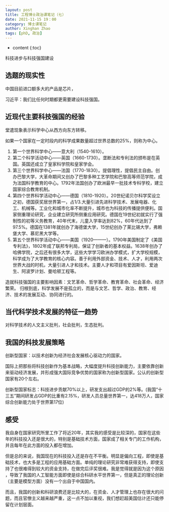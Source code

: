 ```yaml
---
layout: post
title: 工程博士政治课笔记（七）
date: 2021-11-15 19：00
category: 博士课笔记
author: Xinghan Zhao
tags: [phD, 政治]
---
```


* content
{:toc}

科技进步与科技强国建设






## 选题的现实性

中国目前进口额多大的产品是芯片，

习近平：我们比任何时期都更需要建设科技强国。

## 近现代主要科技强国的经验

堂遣现象表示科学中心从西方向东方转移。

如果一个国家在一定时段内的科学成果数量超过世界总数的25%，则称为中心。

1. 第一个世界科学中心——意大利（1540-1610）。
2. 第二个科学活动中心——英国（1660-1730）。垄断法和专利法的颁布是在英国。英国还成立了皇家科学院和皇家学会。
3. 第三个世界科学中心——法国（1770-1830）。提倡理性，提倡民主自由。创办巴黎大学，大革命期间又创办了巴黎多种工艺学院和巴黎高等师范学院，成为法国科学教育的中心。1792年法国创办了欧洲最早一批技术专科学校，建立国家综合教育机制。
4. 第四个世界科学活动中心——德国（1810-1920）。20世纪诺贝尔科学奖设立之初，德国获奖居世界第一，占1/3.大量引进先进科学技术、发展电器、化工、机械等。工业化和城市化率不断提升，城市也为科技的传播提供便利。国家侧重理论研究，企业建立研究所侧重应用研究。德国在19世纪初就实行了强制性的初等义务教育，40年代末，儿童入学率达到82%，60年代达到了97.5%。德国在1381年就创办了海德堡大学，15世纪创办了莱比锡大学，弗赖堡大学、慕尼黑大学等。
5. 第五个世界科学活动中心——美国（1920———）。1790年美国制定了《美国专利法》，1802年成了联邦专利局，保证了创新者的基本权益。1638年创办了哈佛学院，之后还有很多大学，这些大学学习欧洲办学模式，扩大学校规模，科学成为了大学教育的核心内容。善于利用外部资金、技术、人才，利用两次世界大战的时机，大量引进人才和技术。主要人才和项目有爱因斯坦、爱迪生、阿波罗计划、曼哈顿工程等。

造就科技强国的主要影响因素：文艺革命、哲学革命、教育革命、社会革命、经济繁荣。
归根到底，科学发展不是孤立的，而是与文艺、哲学、政治、教育、经济、技术的发展互动、协同进行的。

## 当代科学技术发展的特征一趋势

对科学技术的人文主义批判，社会批判，生态批判。

## 我国的科技发展策略

创新型国家：以技术创新为经济社会发展核心驱动力的国家。

国际上把那些将科技创新作为基本战略，大幅度提升科技创新能力，主要依靠创新来驱动经济发展，并形成强大国际竞争优势的国家称为创新型国家。公认的创新型国家有20个左右。

创新型国家标志：科技进步贡献70%以上，研发支出超过GDP的2%等。(我国“十三五”期间研发占GDP的比重有2.15%，研发人员总量世界第一，达418万人，国家综合创新能力处于世界第17位)

## 感受

我自身在国家研究所里工作了将近20年，其实我的感受是比较深的，国家在这些年的科技投入还是很大的，特别是基础技术方面，国家成了相关专门的工作机构，并且每年在此方面的投入都在增加。

但是总的来说，我国现在的科技投入还是存在不平衡。明显是偏向工程，即使是基础技术，也大多是工程的应用基础方面。单纯的理论研究非常难获得支持，即使支持了也很难得到较大的资金支持，在做完后评奖很难。我是觉得就是因为这个原因 ，导致了我国的人工智能方面即使是综合科研水平世界第一，但是真正的理论创新（主要是模型方面）没有一个出自于中国国内。

而且，我国的创新和科研浪费还是比较大的，在资金、人才管理上也存在很大的问题，而且官僚主义越来越严重，这一点不加以重视，我们想赶超美国估计还只能停留在计划层面。








